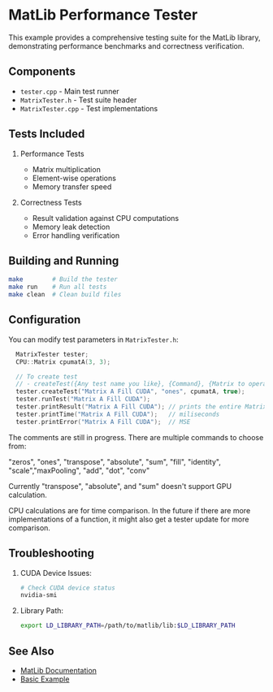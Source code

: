 # MatLib Performance Tester

This example provides a comprehensive testing suite for the MatLib library, demonstrating performance benchmarks and correctness verification.

## Components

- `tester.cpp` - Main test runner
- `MatrixTester.h` - Test suite header
- `MatrixTester.cpp` - Test implementations

## Tests Included

1. Performance Tests
   - Matrix multiplication
   - Element-wise operations
   - Memory transfer speed

2. Correctness Tests
   - Result validation against CPU computations
   - Memory leak detection
   - Error handling verification

## Building and Running

```bash
make        # Build the tester
make run    # Run all tests
make clean  # Clean build files
```

## Configuration

You can modify test parameters in `MatrixTester.h`:
```cpp
  MatrixTester tester;
  CPU::Matrix cpumatA(3, 3);

  // To create test
  // - createTest({Any test name you like}, {Command}, {Matrix to operate}, {useCUDA})
  tester.createTest("Matrix A Fill CUDA", "ones", cpumatA, true);
  tester.runTest("Matrix A Fill CUDA");
  tester.printResult("Matrix A Fill CUDA"); // prints the entire Matrix
  tester.printTime("Matrix A Fill CUDA");   // miliseconds
  tester.printError("Matrix A Fill CUDA");  // MSE
```

The comments are still in progress.
There are multiple commands to choose from:

"zeros", "ones", "transpose", "absolute", "sum",
"fill", "identity", "scale","maxPooling",
"add", "dot", "conv"

Currently "transpose", "absolute", and "sum" doesn't support GPU calculation.

CPU calculations are for time comparison.
In the future if there are more implementations of a function, it might also get a tester update for more comparison.

## Troubleshooting

1. CUDA Device Issues:
   ```bash
   # Check CUDA device status
   nvidia-smi
   ```

2. Library Path:
   ```bash
   export LD_LIBRARY_PATH=/path/to/matlib/lib:$LD_LIBRARY_PATH
   ```

## See Also

- [MatLib Documentation](../../docs/README.md)
- [Basic Example](../0_basic/README.md)